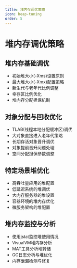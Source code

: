 ```yaml
---
title: 堆内存调优策略
icon: heap-tuning
order: 5
---
```


# 堆内存调优策略

## 堆内存基础调优

- 初始堆大小(-Xms)设置原则
- 最大堆大小(-Xmx)配置策略
- 新生代与老年代比例调整
- 幸存区比例优化
- 堆内存分配担保机制

## 对象分配与回收优化

- TLAB(线程本地分配缓冲区)调优
- 大对象直接进入老年代策略
- 长期存活对象晋升调优
- 对象提前晋升问题处理
- 空间分配担保参数调整

## 特定场景堆优化

- 高吞吐量应用的堆配置
- 低延迟系统的堆调优
- 大内存服务器的堆设置
- 容器环境的堆内存优化
- 微服务架构的堆配置

## 堆内存监控与分析

- 使用jstat监控堆使用情况
- VisualVM堆内存分析
- MAT工具分析堆转储
- GC日志分析与堆优化
- 内存泄漏检测与修复
